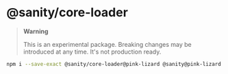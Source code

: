 # @sanity/core-loader

> **Warning**
>
> This is an experimental package. Breaking changes may be introduced at any time. It's not production ready.

```sh
npm i --save-exact @sanity/core-loader@pink-lizard @sanity@pink-lizard
```
